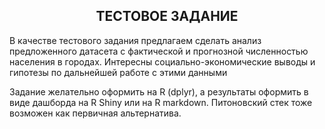 ## <center>ТЕСТОВОЕ ЗАДАНИЕ</center>


В качестве тестового задания предлагаем сделать анализ предложенного датасета с фактической и прогнозной численностью населения в городах.
Интересны социально-экономические выводы и гипотезы по дальнейшей работе с этими данными

Задание желательно оформить на R (dplyr), а результаты оформить в виде дашборда на R Shiny или на R markdown.
Питоновский стек тоже возможен как первичная альтернатива.
